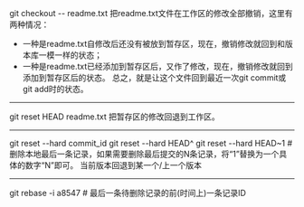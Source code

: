 git checkout -- readme.txt
把readme.txt文件在工作区的修改全部撤销，这里有两种情况：
* 一种是readme.txt自修改后还没有被放到暂存区，现在，撤销修改就回到和版本库一模一样的状态；
* 一种是readme.txt已经添加到暂存区后，又作了修改，现在，撤销修改就回到添加到暂存区后的状态。
总之，就是让这个文件回到最近一次git commit或git add时的状态。

---

git reset HEAD readme.txt
把暂存区的修改回退到工作区。

---

git reset --hard commit_id
git reset --hard HEAD^
git reset --hard HEAD~1 # 删除本地最后一条记录，如果需要删除最后提交的N条记录，将“1”替换为一个具体的数字“N”即可。
当前版本回退到某一个/上一个版本

---

git rebase -i a8547 # 最后一条待删除记录的前(时间上)一条记录ID